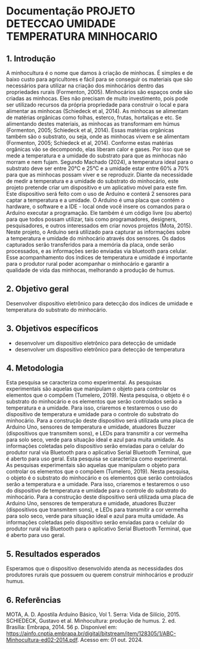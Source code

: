 # Documentação PROJETO DETECCAO UMIDADE TEMPERATURA MINHOCARIO

## 1.	Introdução
A minhocultura é o nome que damos à criação de minhocas.  É simples e de baixo custo para agricultores e fácil para se conseguir os materiais que são necessários para utilizar na criação dos minhocários dentro das propriedades rurais (Formenton, 2005). 
Minhocários são espaços onde são criadas as minhocas. Eles não precisam de muito investimento, pois pode ser utilizado recursos da própria propriedade para construir o local e para alimentar as minhocas (Schiedeck et al, 2014). 
As minhocas se alimentam de matérias orgânicas como folhas, esterco, frutas, hortaliças e etc. Se alimentando destes materiais, as minhocas as transformam em húmus (Formenton, 2005; Schiedeck et al, 2014). 
Essas matérias orgânicas também são o substrato, ou seja, onde as minhocas vivem e se alimentam (Formenton, 2005; Schiedeck et al, 2014). Conforme estas matérias orgânicas vão se decompondo, elas liberam calor e gases. Por isso que se mede a temperatura e a umidade do substrato para que as minhocas não morram e nem fujam. 
Segundo Machado (2024), a temperatura ideal para o substrato deve ser entre 20°C e 25°C e a umidade estar entre 60% a 70% para que as minhocas possam viver e se reproduzir.
Diante da necessidade de medir a temperatura e a umidade do substrato do minhocário, este projeto pretende criar um dispositivo e um aplicativo móvel para este fim. Este dispositivo será feito com o uso de Arduíno e conterá 2 sensores para captar a temperatura e a umidade.
O Arduíno é uma placa que contém o hardware, o software e a IDE - local onde você insere os comandos para o Arduíno executar a programação. Ele também é um código livre (ou aberto) para que todos possam utilizar, tais como programadores, designers, pesquisadores, e outros interessados em criar novos projetos (Mota, 2015).
Neste projeto, o Arduíno será utilizado para capturar as informações sobre a temperatura e umidade do minhocário através dos sensores. Os dados capturados serão transferidos para a memória da placa, onde serão processados, e as informações serão enviadas via bluetooth para celular. 
Esse acompanhamento dos índices de temperatura e umidade é importante para o produtor rural poder acompanhar o minhocário e garantir a qualidade de vida das minhocas, melhorando a produção de humus. 

## 2.	Objetivo geral
Desenvolver dispositivo eletrônico para detecção dos índices de umidade e temperatura do substrato do minhocário. 

## 3.	Objetivos específicos
- desenvolver um dispositivo eletrônico para detecção de umidade 
- desenvolver um dispositivo eletrônico para detecção de temperatura

## 4.	Metodologia
Esta pesquisa se caracteriza como experimental. As pesquisas experimentais são aquelas que manipulam o objeto para controlar os elementos que o compõem (Tumelero, 2019).  Nesta pesquisa, o objeto é o substrato do minhocário e os elementos que serão controlados serão a temperatura e a umidade. Para isso, criaremos e testaremos o uso do dispositivo de temperatura e umidade para o controle do substrato do minhocário. 
Para a construção deste dispositivo será utilizada uma placa de Arduino Uno, sensores de temperatura e umidade, atuadores Buzzer (dispositivos que transmitem sons), e LEDs para transmitir a cor vermelha para solo seco, verde para situação ideal e azul para muita umidade. 
As informações coletadas pelo dispositivo serão enviadas para o celular do produtor rural via Bluetooth para o aplicativo Serial Bluetooth Terminal, que é aberto para uso geral. 
Esta pesquisa se caracteriza como experimental. As pesquisas experimentais são aquelas que manipulam o objeto para controlar os elementos que o compõem (Tumelero, 2019).  Nesta pesquisa, o objeto é o substrato do minhocário e os elementos que serão controlados serão a temperatura e a umidade. Para isso, criaremos e testaremos o uso do dispositivo de temperatura e umidade para o controle do substrato do minhocário. 
Para a construção deste dispositivo será utilizada uma placa de Arduino Uno, sensores de temperatura e umidade, atuadores Buzzer (dispositivos que transmitem sons), e LEDs para transmitir a cor vermelha para solo seco, verde para situação ideal e azul para muita umidade. 
As informações coletadas pelo dispositivo serão enviadas para o celular do produtor rural via Bluetooth para o aplicativo Serial Bluetooth Terminal, que é aberto para uso geral. 

## 5.	Resultados esperados 
Esperamos que o dispositivo desenvolvido atenda as necessidades dos produtores rurais que possuem ou querem construir minhocários e produzir humus. 

## 6.	Referências
MOTA, A. D. Apostila Arduíno Básico, Vol 1. Serra: Vida de Silício, 2015.
SCHIEDECK, Gustavo et al. Minhocultura: produção de humus. 2. ed. Brasília: Embrapa, 2014. 56 p. Disponível em: https://ainfo.cnptia.embrapa.br/digital/bitstream/item/128305/1/ABC-Minhocultura-ed02-2014.pdf. Acesso em: 01 out. 2024.
